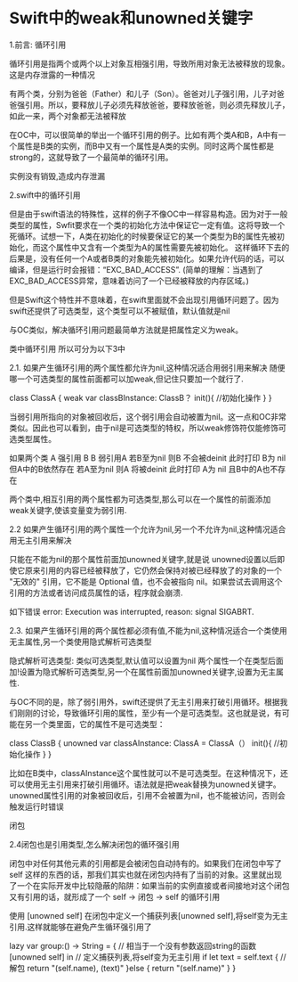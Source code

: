 # Swift中的weak和unowned关键字

1.前言:
循环引用

循环引用是指两个或两个以上对象互相强引用，导致所用对象无法被释放的现象。这是内存泄露的一种情况

有两个类，分别为爸爸（Father）和儿子（Son）。爸爸对儿子强引用，儿子对爸爸强引用。所以，要释放儿子必须先释放爸爸，要释放爸爸，则必须先释放儿子，如此一来，两个对象都无法被释放


在OC中，可以很简单的举出一个循环引用的例子。比如有两个类A和B，A中有一个属性是B类的实例，而B中又有一个属性是A类的实例。同时这两个属性都是strong的，这就导致了一个最简单的循环引用。


实例没有销毁,造成内存泄漏

2.swift中的循环引用


但是由于swift语法的特殊性，这样的例子不像OC中一样容易构造。因为对于一般类型的属性，Swfit要求在一个类的初始化方法中保证它一定有值。这将导致一个死循环。试想一下，A类在初始化的时候要保证它的某一个类型为B的属性先被初始化，而这个属性中又含有一个类型为A的属性需要先被初始化。
这样循环下去的后果是，没有任何一个A或者B类的对象能先被初始化。如果允许代码的话，可以编译，但是运行时会报错：“EXC_BAD_ACCESS”.
(简单的理解：当遇到了EXC_BAD_ACCESS异常，意味着访问了一个已经被释放的内存区域。)

但是Swift这个特性并不意味着，在swift里面就不会出现引用循环问题了。因为swift还提供了可选类型，这个类型可以不被赋值，默认值就是nil

与OC类似，解决循环引用问题最简单方法就是把属性定义为weak。



类中循环引用
所以可分为以下3中

2.1. 如果产生循环引用的两个属性都允许为nil,这种情况适合用弱引用来解决
随便哪一个可选类型的属性前面都可以加weak,但记住只要加一个就行了.

class ClassA {
    weak var classBInstance: ClassB？
    init(){
        //初始化操作
    }
}

当弱引用所指向的对象被回收后，这个弱引用会自动被置为nil。这一点和OC非常类似。因此也可以看到，由于nil是可选类型的特权，所以weak修饰符仅能修饰可选类型属性。 

如果两个类 A 强引用 B   B 弱引用A 
若B至为nil 则B 不会被deinit   此时打印 B为 nil 但A中的B依然存在
若A至为nil 则A  将被deinit   此时打印 A为 nil 且B中的A也不存在

两个类中,相互引用的两个属性都为可选类型,那么可以在一个属性的前面添加weak关键字,使该变量变为弱引用.



2.2 如果产生循环引用的两个属性一个允许为nil,另一个不允许为nil,这种情况适合用无主引用来解决


只能在不能为nil的那个属性前面加unowned关键字,就是说 unowned设置以后即使它原来引用的内容已经被释放了，它仍然会保持对被已经释放了的对象的一个 "无效的" 引用，它不能是 Optional 值，也不会被指向 nil。如果尝试去调用这个引用的方法或者访问成员属性的话，程序就会崩溃.

如下错误
error: Execution was interrupted, reason: signal SIGABRT.


2.3. 如果产生循环引用的两个属性都必须有值,不能为nil,这种情况适合一个类使用无主属性,另一个类使用隐式解析可选类型

隐式解析可选类型: 类似可选类型,默认值可以设置为nil
两个属性一个在类型后面加!设置为隐式解析可选类型,另一个在属性前面加unowned关键字,设置为无主属性.





与OC不同的是，除了弱引用外，swift还提供了无主引用来打破引用循环。根据我们刚刚的讨论，导致循环引用的属性，至少有一个是可选类型。这也就是说，有可能在另一个类里面，它的属性不是可选类型：

class ClassB {
    unowned var classAInstance: ClassA = ClassA（）
    init(){
        //初始化操作
    }
}

比如在B类中，classAInstance这个属性就可以不是可选类型。在这种情况下，还可以使用无主引用来打破引用循环。语法就是把weak替换为unowned关键字。unowned属性引用的对象被回收后，引用不会被置为nil，也不能被访问，否则会触发运行时错误

闭包

2.4闭包也是引用类型,怎么解决闭包的循环强引用

闭包中对任何其他元素的引用都是会被闭包自动持有的。如果我们在闭包中写了 self 这样的东西的话，那我们其实也就在闭包内持有了当前的对象。这里就出现了一个在实际开发中比较隐蔽的陷阱：如果当前的实例直接或者间接地对这个闭包又有引用的话，就形成了一个 self -> 闭包 -> self 的循环引用

使用 [unowned self]
在闭包中定义一个捕获列表[unowned self],将self变为无主引用.这样就能够在避免产生循环强引用了


lazy var group:() -> String = {        // 相当于一个没有参数返回string的函数
        [unowned self] in                   // 定义捕获列表,将self变为无主引用
        if let text = self.text {           // 解包
            return "\(self.name), \(text)"
        }else {
            return "\(self.name)"
        }
    }
    
